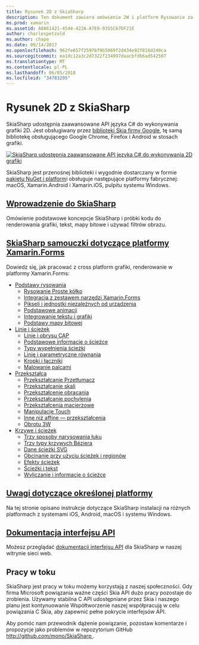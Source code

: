 ```yaml
---
title: Rysunek 2D z SkiaSharp
description: Ten dokument zawiera omówienie 2W i platform Rysowanie za pomocą SkiaSharp. Łączy różnych prowadnice, które opisują SkiaSharp i jego różnych interfejsach API.
ms.prod: xamarin
ms.assetid: A8A61421-4544-422A-A7E0-9355C67DF21E
author: charlespetzold
ms.author: chape
ms.date: 09/14/2017
ms.openlocfilehash: 962fe657f25976f9b5069f2d434e92f816d249ca
ms.sourcegitcommit: ea1dc12a3c2d7322f234997daacbfdb6ad542507
ms.translationtype: MT
ms.contentlocale: pl-PL
ms.lasthandoff: 06/05/2018
ms.locfileid: "34783295"
---
```

# <a name="2d-drawing-with-skiasharp"></a>Rysunek 2D z SkiaSharp

SkiaSharp udostępnia zaawansowane API języka C# do wykonywania grafiki 2D. Jest obsługiwany przez [biblioteki Skia firmy Google](http://skia.org), tę samą bibliotekę obsługującego Google Chrome, Firefox i Android w stosach grafiki.

[![](images/ide-sml.png "SkiaSharp udostępnia zaawansowane API języka C# do wykonywania 2D grafiki")](images/ide.png#lightbox)

SkiaSharp jest przenośnej biblioteki i wygodnie dostarczany w formie [pakietu NuGet i platform](https://www.nuget.org/packages/SkiaSharp)i obsługuje następujące platformy fabrycznej: macOS, Xamarin.Android i Xamarin.iOS, pulpitu systemu Windows.

## <a name="introduction-to-skiasharpgraphics-gamesskiasharpintroductionmd"></a>[Wprowadzenie do SkiaSharp](~/graphics-games/skiasharp/introduction.md)

Omówienie podstawowe koncepcje SkiaSharp i próbki kodu do renderowania grafiki, tekst, mapy bitowe i używać filtrów obrazu.

## <a name="skiasharp-tutorials-for-xamarinformsxamarin-formsuser-interfacegraphicsskiasharpindexmd"></a>[SkiaSharp samouczki dotyczące platformy Xamarin.Forms](~/xamarin-forms/user-interface/graphics/skiasharp/index.md)

Dowiedz się, jak pracować z cross platform grafiki, renderowanie w platformy Xamarin.Forms:

- [Podstawy rysowania](~/xamarin-forms/user-interface/graphics/skiasharp/basics/index.md)
  * [Rysowanie Proste kółko](~/xamarin-forms/user-interface/graphics/skiasharp/basics/circle.md)
  * [Integracja z zestawem narzędzi Xamarin.Forms](~/xamarin-forms/user-interface/graphics/skiasharp/basics/integration.md)
  * [Pikseli i jednostki niezależnych od urządzenia](~/xamarin-forms/user-interface/graphics/skiasharp/basics/pixels.md)
  * [Podstawowe animacji](~/xamarin-forms/user-interface/graphics/skiasharp/basics/animation.md)
  * [Integrowanie tekstu i grafiki](~/xamarin-forms/user-interface/graphics/skiasharp/basics/text.md)
  * [Podstawy mapy bitowej](~/xamarin-forms/user-interface/graphics/skiasharp/basics/bitmaps.md)
- [Linie i ścieżek](~/xamarin-forms/user-interface/graphics/skiasharp/paths/index.md)
  * [Linie i obrysu CAP](~/xamarin-forms/user-interface/graphics/skiasharp/paths/lines.md)
  * [Podstawowe informacje o ścieżce](~/xamarin-forms/user-interface/graphics/skiasharp/paths/paths.md)
  * [Typy wypełnienia ścieżki](~/xamarin-forms/user-interface/graphics/skiasharp/paths/fill-types.md)
  * [Linię i parametryczne równania](~/xamarin-forms/user-interface/graphics/skiasharp/paths/polylines.md)
  * [Kropki i łączniki](~/xamarin-forms/user-interface/graphics/skiasharp/paths/dots.md)
  * [Malowanie palcami](~/xamarin-forms/user-interface/graphics/skiasharp/paths/finger-paint.md)
- [Przekształca](~/xamarin-forms/user-interface/graphics/skiasharp/transforms/index.md)
  * [Przekształcanie Przetłumacz](~/xamarin-forms/user-interface/graphics/skiasharp/transforms/translate.md)
  * [Przekształcanie skali](~/xamarin-forms/user-interface/graphics/skiasharp/transforms/scale.md)
  * [Przekształcenie obracania](~/xamarin-forms/user-interface/graphics/skiasharp/transforms/rotate.md)
  * [Przekształcanie pochylenia](~/xamarin-forms/user-interface/graphics/skiasharp/transforms/skew.md)
  * [Przekształcenia macierzowe](~/xamarin-forms/user-interface/graphics/skiasharp/transforms/matrix.md)
  * [Manipulacje Touch](~/xamarin-forms/user-interface/graphics/skiasharp/transforms/touch.md)
  * [Inne niż affine — przekształcenia](~/xamarin-forms/user-interface/graphics/skiasharp/transforms/non-affine.md)
  * [Obrotu 3W](~/xamarin-forms/user-interface/graphics/skiasharp/transforms/3d-rotation.md)
- [Krzywe i ścieżek](~/xamarin-forms/user-interface/graphics/skiasharp/curves/index.md)
  * [Trzy sposoby narysowania łuku](~/xamarin-forms/user-interface/graphics/skiasharp/curves/arcs.md)
  * [Trzy typy krzywych Béziera](~/xamarin-forms/user-interface/graphics/skiasharp/curves/beziers.md)
  * [Dane ścieżki SVG](~/xamarin-forms/user-interface/graphics/skiasharp/curves/path-data.md)
  * [Obcinanie przy użyciu ścieżek i regionów](~/xamarin-forms/user-interface/graphics/skiasharp/curves/clipping.md)
  * [Efekty ścieżek](~/xamarin-forms/user-interface/graphics/skiasharp/curves/effects.md)
  * [Ścieżki i tekst](~/xamarin-forms/user-interface/graphics/skiasharp/curves/text-paths.md)
  * [Wyliczanie i informacje o ścieżce](~/xamarin-forms/user-interface/graphics/skiasharp/curves/information.md)

## <a name="platform-specific-notesgraphics-gamesskiasharpplatformmd"></a>[Uwagi dotyczące określonej platformy](~/graphics-games/skiasharp/platform.md)

Na tej stronie opisano instrukcje dotyczące SkiaSharp instalacji na różnych platformach z systemami iOS, Android, macOS i systemu Windows.

## <a name="api-documentationhttpsdeveloperxamarincomapinamespaceskiasharp"></a>[Dokumentacja interfejsu API](https://developer.xamarin.com/api/namespace/SkiaSharp/)

Możesz przeglądać [dokumentacji interfejsu API](https://developer.xamarin.com/api/namespace/SkiaSharp/) dla SkiaSharp w naszej witrynie sieci web.

## <a name="work-in-progress"></a>Pracy w toku

SkiaSharp jest pracy w toku możemy korzystają z naszej społeczności. Gdy firma Microsoft powiązania ważne części Skia API dużo pracy pozostaje do zrobienia. Używamy stabilna C API udostępniane przez Skia i naszego planu jest kontynuowanie Współtworzenie naszej współpracują w celu powiązania C Skia, aby zapewnić pełne pokrycie interfejsów API.

Aby pomóc nam przewodnik dążenie powiązanie, pozostaw komentarze i propozycje jako problemów w repozytorium GitHub [ http://github.com/mono/SkiaSharp ](http://github.com/mono/SkiaSharp).

